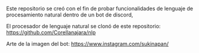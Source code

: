 Este repositorio se creó con el fin de probar funcionalidades de lenguaje de procesamiento natural dentro de un bot de discord,

El procesador de lenguaje natural se clonó de este repositorio: https://github.com/Corellanajara/nlp

Arte de la imagen del bot: https://www.instagram.com/sukinapan/
